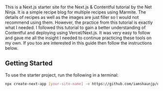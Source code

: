 This is a Next.js starter site for the Next.js & Contentful tutorial by the Net Ninja. It is a simple recipe blog for multiple recipes using Marmite. The details of recipes as well as the images are just filler so I would not recommend using them. However, the practice from this tutorial is exactly what I needed. I followed this tutorial to gain a better understanding of Contentful and deploying using Vercel/Next.js. It was very easy to follow and gave me all the insight I needed to continue practicing these tools on my own. If you too are interested in this guide then follow the instructions below.

## Getting Started

To use the starter project, run the following in a terminal:

```bash
npx create-next-app [your-site-name] -e https://github.com/iamshaunjp/next-contentful/tree/lesson-1-starter-site
```
